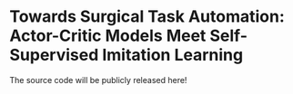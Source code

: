 # Towards Surgical Task Automation: Actor-Critic Models Meet Self-Supervised Imitation Learning
The source code will be publicly released here!
